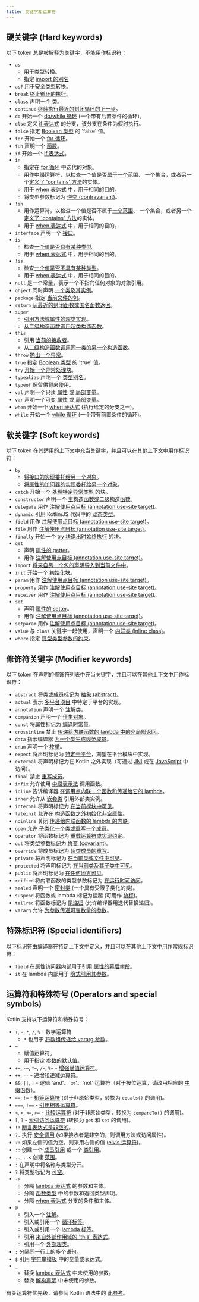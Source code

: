 ```yaml
---
title: 关键字和运算符
---
```

## 硬关键字 (Hard keywords)

以下 token 总是被解释为关键字，不能用作标识符：

 * `as`
     - 用于[类型转换](typecasts.md#unsafe-cast-operator)。
     - 指定 [import 的别名](packages.md#imports)
 * `as?` 用于[安全类型转换](typecasts.md#safe-nullable-cast-operator)。
 * `break` [终止循环的执行](returns.md)。
 * `class` 声明一个 [类](classes.md)。
 * `continue` [继续执行最近的封闭循环的下一步](returns.md)。
 * `do` 开始一个 [do/while 循环](control-flow.md#while-loops) (一个带有后置条件的循环)。
 * `else` 定义 [if 表达式](control-flow.md#if-expression) 的分支，该分支在条件为假时执行。
 * `false` 指定 [Boolean 类型](booleans.md) 的 'false' 值。
 * `for` 开始一个 [for 循环](control-flow.md#for-loops)。
 * `fun` 声明一个 [函数](functions.md)。
 * `if` 开始一个 [if 表达式](control-flow.md#if-expression)。
 * `in`
     - 指定在 [for 循环](control-flow.md#for-loops) 中迭代的对象。
     - 用作中缀运算符，以检查一个值是否属于[一个范围](ranges.md)、
       一个集合，或者另一个[定义了 'contains' 方法](operator-overloading.md#in-operator)的实体。
     - 用于 [when 表达式](control-flow.md#when-expressions-and-statements) 中，用于相同的目的。
     - 将类型参数标记为 [逆变 (contravariant)](generics.md#declaration-site-variance)。
 * `!in`
     - 用作运算符，以检查一个值是否不属于[一个范围](ranges.md)、
       一个集合，或者另一个[定义了 'contains' 方法](operator-overloading.md#in-operator)的实体。
     - 用于 [when 表达式](control-flow.md#when-expressions-and-statements) 中，用于相同的目的。
 * `interface` 声明一个 [接口](interfaces.md)。
 * `is`
     - 检查[一个值是否具有某种类型](typecasts.md#is-and-is-operators)。
     - 用于 [when 表达式](control-flow.md#when-expressions-and-statements) 中，用于相同的目的。
 * `!is`
     - 检查[一个值是否不具有某种类型](typecasts.md#is-and-is-operators)。
     - 用于 [when 表达式](control-flow.md#when-expressions-and-statements) 中，用于相同的目的。
 * `null` 是一个常量，表示一个不指向任何对象的对象引用。
 * `object` 同时声明 [一个类及其实例](object-declarations.md)。
 * `package` 指定 [当前文件的包](packages.md)。
 * `return` [从最近的封闭函数或匿名函数返回](returns.md)。
 * `super`
     - [引用方法或属性的超类实现](inheritance.md#calling-the-superclass-implementation)。
     - [从二级构造函数调用超类构造函数](classes.md#inheritance)。
 * `this`
     - 引用 [当前的接收者](this-expressions.md)。
     - [从二级构造函数调用同一类的另一个构造函数](classes.md#constructors)。
 * `throw` [抛出一个异常](exceptions.md)。
 * `true` 指定 [Boolean 类型](booleans.md) 的 'true' 值。
 * `try` [开始一个异常处理块](exceptions.md)。
 * `typealias` 声明一个 [类型别名](type-aliases.md)。
 * `typeof` 保留供将来使用。
 * `val` 声明一个只读 [属性](properties.md) 或 [局部变量](basic-syntax.md#variables)。
 * `var` 声明一个可变 [属性](properties.md) 或 [局部变量](basic-syntax.md#variables)。
 * `when` 开始一个 [when 表达式](control-flow.md#when-expressions-and-statements) (执行给定的分支之一)。
 * `while` 开始一个 [while 循环](control-flow.md#while-loops) (一个带有前置条件的循环)。

## 软关键字 (Soft keywords)

以下 token 在其适用的上下文中充当关键字，并且可以在其他上下文中用作标识符：

 * `by`
     - [将接口的实现委托给另一个对象](delegation.md)。
     - [将属性的访问器的实现委托给另一个对象](delegated-properties.md)。
 * `catch` 开始一个 [处理特定异常类型](exceptions.md) 的块。
 * `constructor` 声明一个 [主构造函数或二级构造函数](classes.md#constructors)。
 * `delegate` 用作 [注解使用点目标 (annotation use-site target)](annotations.md#annotation-use-site-targets)。
 * `dynamic` 引用 Kotlin/JS 代码中的 [动态类型](dynamic-type.md)。
 * `field` 用作 [注解使用点目标 (annotation use-site target)](annotations.md#annotation-use-site-targets)。
 * `file` 用作 [注解使用点目标 (annotation use-site target)](annotations.md#annotation-use-site-targets)。
 * `finally` 开始一个 [try 块退出时始终执行](exceptions.md) 的块。
 * `get`
     - 声明 [属性的 getter](properties.md#getters-and-setters)。
     - 用作 [注解使用点目标 (annotation use-site target)](annotations.md#annotation-use-site-targets)。
 * `import` [将来自另一个包的声明导入到当前文件中](packages.md)。
 * `init` 开始一个 [初始化块](classes.md#constructors)。
 * `param` 用作 [注解使用点目标 (annotation use-site target)](annotations.md#annotation-use-site-targets)。
 * `property` 用作 [注解使用点目标 (annotation use-site target)](annotations.md#annotation-use-site-targets)。
 * `receiver` 用作 [注解使用点目标 (annotation use-site target)](annotations.md#annotation-use-site-targets)。
 * `set`
     - 声明 [属性的 setter](properties.md#getters-and-setters)。
     - 用作 [注解使用点目标 (annotation use-site target)](annotations.md#annotation-use-site-targets)。
* `setparam` 用作 [注解使用点目标 (annotation use-site target)](annotations.md#annotation-use-site-targets)。
* `value` 与 `class` 关键字一起使用，声明一个 [内联类 (inline class)](inline-classes.md)。
* `where` 指定 [泛型类型参数的约束](generics.md#upper-bounds)。

## 修饰符关键字 (Modifier keywords)

以下 token 在声明的修饰符列表中充当关键字，并且可以在其他上下文中用作标识符：

 * `abstract` 将类或成员标记为 [抽象 (abstract)](classes.md#abstract-classes)。
 * `actual` 表示 [多平台项目](multiplatform-expect-actual.md) 中特定于平台的实现。
 * `annotation` 声明一个 [注解类](annotations.md)。
 * `companion` 声明一个 [伴生对象](object-declarations.md#companion-objects)。
 * `const` 将属性标记为 [编译时常量](properties.md#compile-time-constants)。
 * `crossinline` 禁止 [传递给内联函数的 lambda 中的非局部返回](inline-functions.md#returns)。
 * `data` 指示编译器 [为一个类生成规范成员](data-classes.md)。
 * `enum` 声明一个 [枚举](enum-classes.md)。
 * `expect` 将声明标记为 [特定于平台](multiplatform-expect-actual.md)，期望在平台模块中实现。
 * `external` 将声明标记为在 Kotlin 之外实现（可通过 [JNI](java-interop.md#using-jni-with-kotlin) 或在 [JavaScript](js-interop.md#external-modifier) 中访问）。
 * `final` 禁止 [重写成员](inheritance.md#overriding-methods)。
 * `infix` 允许使用 [中缀表示法](functions.md#infix-notation) 调用函数。
 * `inline` 告诉编译器 [在调用点内联一个函数和传递给它的 lambda](inline-functions.md)。
 * `inner` 允许从 [嵌套类](nested-classes.md) 引用外部类实例。
 * `internal` 将声明标记为 [在当前模块中可见](visibility-modifiers.md)。
 * `lateinit` 允许在 [构造函数之外初始化非空属性](properties.md#late-initialized-properties-and-variables)。
 * `noinline` 关闭 [传递给内联函数的 lambda 的内联](inline-functions.md#noinline)。
 * `open` 允许 [子类化一个类或重写一个成员](classes.md#inheritance)。
 * `operator` 将函数标记为 [重载运算符或实现约定](operator-overloading.md)。
 * `out` 将类型参数标记为 [协变 (covariant)](generics.md#declaration-site-variance)。
 * `override` 将成员标记为 [超类成员的重写](inheritance.md#overriding-methods)。
 * `private` 将声明标记为 [在当前类或文件中可见](visibility-modifiers.md)。
 * `protected` 将声明标记为 [在当前类及其子类中可见](visibility-modifiers.md)。
 * `public` 将声明标记为 [在任何地方可见](visibility-modifiers.md)。
 * `reified` 将内联函数的类型参数标记为 [在运行时可访问](inline-functions.md#reified-type-parameters)。
 * `sealed` 声明一个 [密封类](sealed-classes.md) (一个具有受限子类化的类)。
 * `suspend` 将函数或 lambda 标记为挂起 (可用作 [协程](coroutines-overview.md))。
 * `tailrec` 将函数标记为 [尾递归](functions.md#tail-recursive-functions) (允许编译器用迭代替换递归)。
 * `vararg` 允许 [为参数传递可变数量的参数](functions.md#variable-number-of-arguments-varargs)。

## 特殊标识符 (Special identifiers)

以下标识符由编译器在特定上下文中定义，并且可以在其他上下文中用作常规标识符：

 * `field` 在属性访问器内部用于引用 [属性的幕后字段](properties.md#backing-fields)。
 * `it` 在 lambda 内部用于 [隐式引用其参数](lambdas.md#it-implicit-name-of-a-single-parameter)。

## 运算符和特殊符号 (Operators and special symbols)

Kotlin 支持以下运算符和特殊符号：

 * `+`, `-`, `*`, `/`, `%` - 数学运算符
     - `*` 也用于 [将数组传递给 vararg 参数](functions.md#variable-number-of-arguments-varargs)。
 * `=`
     - 赋值运算符。
     - 用于指定 [参数的默认值](functions.md#default-arguments)。
 * `+=`, `-=`, `*=`, `/=`, `%=` - [增强赋值运算符](operator-overloading.md#augmented-assignments)。
 * `++`, `--` - [递增和递减运算符](operator-overloading.md#increments-and-decrements)。
 * `&&`, `||`, `!` - 逻辑 'and'、'or'、'not' 运算符（对于按位运算，请改用相应的 [中缀函数](numbers.md#operations-on-numbers)）。
 * `==`, `!=` - [相等运算符](operator-overloading.md#equality-and-inequality-operators) (对于非原始类型，转换为 `equals()` 的调用)。
 * `===`, `!==` - [引用相等运算符](equality.md#referential-equality)。
 * `<`, `>`, `<=`, `>=` - [比较运算符](operator-overloading.md#comparison-operators) (对于非原始类型，转换为 `compareTo()` 的调用)。
 * `[`, `]` - [索引访问运算符](operator-overloading.md#indexed-access-operator) (转换为 `get` 和 `set` 的调用)。
 * `!!` [断言表达式是非空的](null-safety.md#not-null-assertion-operator)。
 * `?.` 执行 [安全调用](null-safety.md#safe-call-operator) (如果接收者是非空的，则调用方法或访问属性)。
 * `?:` 如果左侧的值为空，则采用右侧的值 ([elvis 运算符](null-safety.md#elvis-operator))。
 * `::` 创建一个 [成员引用](reflection.md#function-references) 或一个 [类引用](reflection.md#class-references)。
 * `..`, `..<` 创建 [范围](ranges.md)。
 * `:` 在声明中将名称与类型分开。
 * `?` 将类型标记为 [可空](null-safety.md#nullable-types-and-non-nullable-types)。
 * `->`
     - 分隔 [lambda 表达式](lambdas.md#lambda-expression-syntax) 的参数和主体。
     - 分隔 [函数类型](lambdas.md#function-types) 中的参数和返回类型声明。
     - 分隔 [when 表达式](control-flow.md#when-expressions-and-statements) 分支的条件和主体。
 * `@`
     - 引入一个 [注解](annotations.md#usage)。
     - 引入或引用一个 [循环标签](returns.md#break-and-continue-labels)。
     - 引入或引用一个 [lambda 标签](returns.md#return-to-labels)。
     - 引用 [来自外部作用域的 'this' 表达式](this-expressions.md#qualified-this)。
     - 引用一个 [外部超类](inheritance.md#calling-the-superclass-implementation)。
 * `;` 分隔同一行上的多个语句。
 * `$` 引用 [字符串模板](strings.md#string-templates) 中的变量或表达式。
 * `_`
     - 替换 [lambda 表达式](lambdas.md#underscore-for-unused-variables) 中未使用的参数。
     - 替换 [解构声明](destructuring-declarations.md#underscore-for-unused-variables) 中未使用的参数。

有关运算符优先级，请参阅 Kotlin 语法中的 [此参考](https://kotlinlang.org/docs/reference/grammar.html#expressions)。